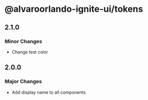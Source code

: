 # @alvaroorlando-ignite-ui/tokens

## 2.1.0

### Minor Changes

- Change test color

## 2.0.0

### Major Changes

- Add display name to all components
